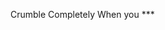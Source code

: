 Crumble Completely When you ***
<!---
shehza9i/shehza9i is a ✨ special ✨ repository because its `README.md` (this file) appears on your GitHub profile.
You can click the Preview link to take a look at your changes.
--->
